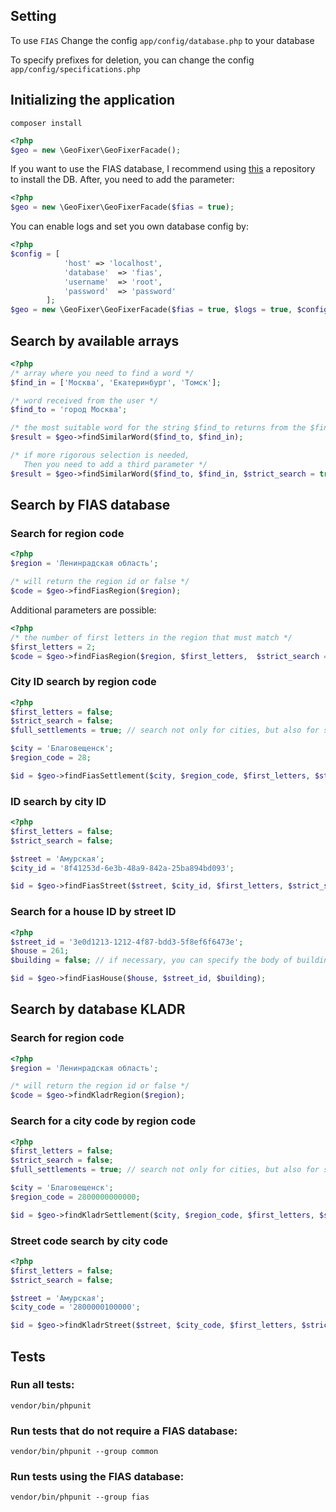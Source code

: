## Setting
To use `FIAS` Change the config `app/config/database.php` to your database

To specify prefixes for deletion, you can change the config `app/config/specifications.php`

## Initializing the application
`composer install`
```php
<?php
$geo = new \GeoFixer\GeoFixerFacade();
```
If you want to use the FIAS database, I recommend using [this](https://github.com/Phrlog/yii2-fias) a repository to install the DB. After, you need to add the parameter:
```php
<?php
$geo = new \GeoFixer\GeoFixerFacade($fias = true);
```

You can enable logs and set you own database config by:
 ```php
 <?php
 $config = [
             'host' => 'localhost',
             'database'  => 'fias',
             'username'  => 'root',
             'password'  => 'password'
         ];
 $geo = new \GeoFixer\GeoFixerFacade($fias = true, $logs = true, $config);
 ```

## Search by available arrays

```php
<?php
/* array where you need to find a word */
$find_in = ['Москва', 'Екатеринбург', 'Томск'];

/* word received from the user */
$find_to = 'город Москва';

/* the most suitable word for the string $find_to returns from the $find_in array */
$result = $geo->findSimilarWord($find_to, $find_in);

/* if more rigorous selection is needed,
   Then you need to add a third parameter */
$result = $geo->findSimilarWord($find_to, $find_in, $strict_search = true);
```

## Search by FIAS database

### Search for region code
```php
<?php
$region = 'Ленинрадская область';

/* will return the region id or false */
$code = $geo->findFiasRegion($region);
```

Additional parameters are possible:
```php
<?php
/* the number of first letters in the region that must match */
$first_letters = 2;
$code = $geo->findFiasRegion($region, $first_letters,  $strict_search = true);
```

### City ID search by region code
```php
<?php
$first_letters = false;
$strict_search = false;
$full_settlements = true; // search not only for cities, but also for settlements

$city = 'Благовещенск';
$region_code = 28;

$id = $geo->findFiasSettlement($city, $region_code, $first_letters, $strict_search, $full_settlements);
```

### ID search by city ID
```php
<?php
$first_letters = false;
$strict_search = false;

$street = 'Амурская';
$city_id = '8f41253d-6e3b-48a9-842a-25ba894bd093';

$id = $geo->findFiasStreet($street, $city_id, $first_letters, $strict_search);
```

### Search for a house ID by street ID
```php
<?php
$street_id = '3e0d1213-1212-4f87-bdd3-5f8ef6f6473e';
$house = 261;
$building = false; // if necessary, you can specify the body of building

$id = $geo->findFiasHouse($house, $street_id, $building);
```
## Search by database KLADR

### Search for region code 
```php
<?php
$region = 'Ленинрадская область';

/* will return the region id or false */
$code = $geo->findKladrRegion($region);
```
### Search for a city code by region code
```php
<?php
$first_letters = false;
$strict_search = false;
$full_settlements = true; // search not only for cities, but also for settlements

$city = 'Благовещенск';
$region_code = 2800000000000;

$id = $geo->findKladrSettlement($city, $region_code, $first_letters, $strict_search, $full_settlements);
```
### Street code search by city code
```php
<?php
$first_letters = false;
$strict_search = false;

$street = 'Амурская';
$city_code = '2800000100000';

$id = $geo->findKladrStreet($street, $city_code, $first_letters, $strict_search);
```

## Tests
### Run all tests:
`vendor/bin/phpunit`
### Run tests that do not require a FIAS database:
`vendor/bin/phpunit --group common`
### Run tests using the FIAS database:
`vendor/bin/phpunit --group fias`